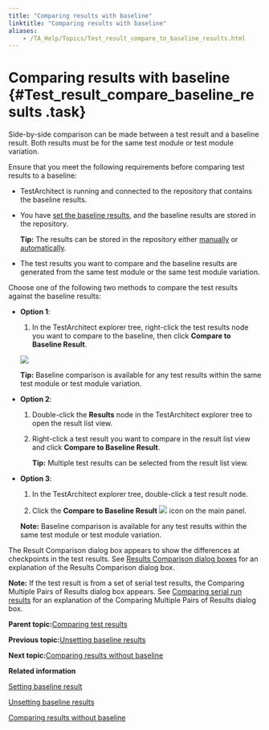 ```yaml
--- 
title: "Comparing results with baseline"
linktitle: "Comparing results with baseline"
aliases: 
    - /TA_Help/Topics/Test_result_compare_to_baseline_results.html
---
```

# Comparing results with baseline {#Test_result_compare_baseline_results .task}

Side-by-side comparison can be made between a test result and a baseline result. Both results must be for the same test module or test module variation.

Ensure that you meet the following requirements before comparing test results to a baseline:

-   TestArchitect is running and connected to the repository that contains the baseline results.
-   You have [set the baseline results](Test_result_settting_baseline.html), and the baseline results are stored in the repository.

    **Tip:** The results can be stored in the repository either [manually](Test_result_viewing_storing.html) or [automatically](Test_result_storing_automatically.html).

-   The test results you want to compare and the baseline results are generated from the same test module or the same test module variation.

Choose one of the following two methods to compare the test results against the baseline results:

-   **Option 1**:

    1.  In the TestArchitect explorer tree, right-click the test results node you want to compare to the baseline, then click **Compare to Baseline Result**.

    ![](../Images/compare_to_baseline.png)

    **Tip:** Baseline comparison is available for any test results within the same test module or test module variation.

-   **Option 2**:

    1.  Double-click the **Results** node in the TestArchitect explorer tree to open the result list view.

    2.  Right-click a test result you want to compare in the result list view and click **Compare to Baseline Result**.

        **Tip:** Multiple test results can be selected from the result list view.

-   **Option 3**:

    1.  In the TestArchitect explorer tree, double-click a test result node.

    2.  Click the **Compare to Baseline Result** ![](../Images/Compare_to_baseline_result_icon.png) icon on the main panel.

    **Note:** Baseline comparison is available for any test results within the same test module or test module variation.


The Result Comparison dialog box appears to show the differences at checkpoints in the test results. See [Results Comparison dialog boxes](Test_result_comparison_dialog_box.md#sect_e383h_k3e8) for an explanation of the Results Comparison dialog box.

**Note:** If the test result is from a set of serial test results, the Comparing Multiple Pairs of Results dialog box appears. See [Comparing serial run results](Test_result_comparison_dialog_box.md#sect_nd6h_kd83) for an explanation of the Comparing Multiple Pairs of Results dialog box.

**Parent topic:**[Comparing test results](../../TA_Help/Topics/Test_result_baselining.html)

**Previous topic:**[Unsetting baseline results](../../TA_Help/Topics/Test_result_unsettting_baseline.html)

**Next topic:**[Comparing results without baseline](../../TA_Help/Topics/Test_result_compare_results.html)

**Related information**  


[Setting baseline result](../../TA_Help/Topics/Test_result_settting_baseline.html)

[Unsetting baseline results](../../TA_Help/Topics/Test_result_unsettting_baseline.html)

[Comparing results without baseline](../../TA_Help/Topics/Test_result_compare_results.html)

